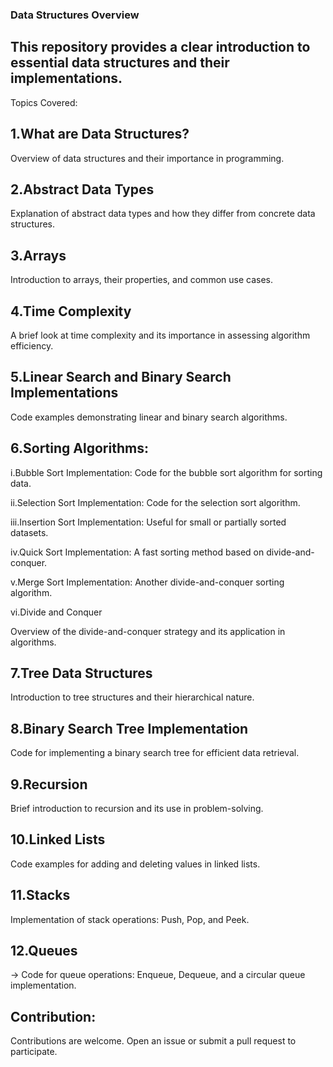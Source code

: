 ### Data Structures Overview
## This repository provides a clear introduction to essential data structures and their implementations.

Topics Covered:
## 1.What are Data Structures?

Overview of data structures and their importance in programming.
## 2.Abstract Data Types

Explanation of abstract data types and how they differ from concrete data structures.
## 3.Arrays

Introduction to arrays, their properties, and common use cases.
## 4.Time Complexity

A brief look at time complexity and its importance in assessing algorithm efficiency.
## 5.Linear Search and Binary Search Implementations

Code examples demonstrating linear and binary search algorithms.
## 6.Sorting Algorithms:

i.Bubble Sort Implementation: Code for the bubble sort algorithm for sorting data.

ii.Selection Sort Implementation: Code for the selection sort algorithm.

iii.Insertion Sort Implementation: Useful for small or partially sorted datasets.

iv.Quick Sort Implementation: A fast sorting method based on divide-and-conquer.

v.Merge Sort Implementation: Another divide-and-conquer sorting algorithm.

vi.Divide and Conquer

Overview of the divide-and-conquer strategy and its application in algorithms.
## 7.Tree Data Structures

Introduction to tree structures and their hierarchical nature.
## 8.Binary Search Tree Implementation

Code for implementing a binary search tree for efficient data retrieval.
## 9.Recursion

Brief introduction to recursion and its use in problem-solving.
## 10.Linked Lists

Code examples for adding and deleting values in linked lists.
## 11.Stacks

Implementation of stack operations: Push, Pop, and Peek.
## 12.Queues
  -> Code for queue operations: Enqueue, Dequeue, and a circular queue implementation.
  
## Contribution:
Contributions are welcome. Open an issue or submit a pull request to participate.
